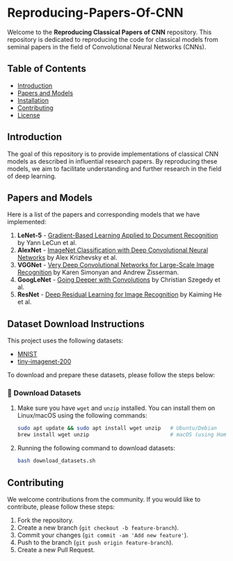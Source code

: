 # Reproducing-Papers-Of-CNN

Welcome to the **Reproducing Classical Papers of CNN** repository. This repository is dedicated to reproducing the code for classical models from seminal papers in the field of Convolutional Neural Networks (CNNs).

## Table of Contents

- [Introduction](#introduction)
- [Papers and Models](#papers-and-models)
- [Installation](#installation)
- [Contributing](#contributing)
- [License](#license)

## Introduction

The goal of this repository is to provide implementations of classical CNN models as described in influential research papers. By reproducing these models, we aim to facilitate understanding and further research in the field of deep learning.

## Papers and Models

Here is a list of the papers and corresponding models that we have implemented:

1. **LeNet-5** - [Gradient-Based Learning Applied to Document Recognition](http://yann.lecun.com/exdb/publis/pdf/lecun-98.pdf) by Yann LeCun et al.
2. **AlexNet** - [ImageNet Classification with Deep Convolutional Neural Networks](https://papers.nips.cc/paper/4824-imagenet-classification-with-deep-convolutional-neural-networks.pdf) by Alex Krizhevsky et al.
3. **VGGNet** - [Very Deep Convolutional Networks for Large-Scale Image Recognition](https://arxiv.org/pdf/1409.1556.pdf) by Karen Simonyan and Andrew Zisserman.
4. **GoogLeNet** - [Going Deeper with Convolutions](https://arxiv.org/pdf/1409.4842.pdf) by Christian Szegedy et al.
5. **ResNet** - [Deep Residual Learning for Image Recognition](https://arxiv.org/pdf/1512.03385.pdf) by Kaiming He et al.


## Dataset Download Instructions

This project uses the following datasets:

* [MNIST](http://yann.lecun.com/exdb/mnist/)
* [tiny-imagenet-200](http://cs231n.stanford.edu/tiny-imagenet-200.zip)

To download and prepare these datasets, please follow the steps below:

### 💾 Download Datasets

1. Make sure you have `wget` and `unzip` installed. You can install them on Linux/macOS using the following commands:

   ```bash
   sudo apt update && sudo apt install wget unzip   # Ubuntu/Debian
   brew install wget unzip                          # macOS (using Homebrew)
   ```
   
2.  Running the following command to download datasets:

    ```bash
    bash download_datasets.sh
    ```

## Contributing

We welcome contributions from the community. If you would like to contribute, please follow these steps:

1. Fork the repository.
2. Create a new branch (`git checkout -b feature-branch`).
3. Commit your changes (`git commit -am 'Add new feature'`).
4. Push to the branch (`git push origin feature-branch`).
5. Create a new Pull Request.
